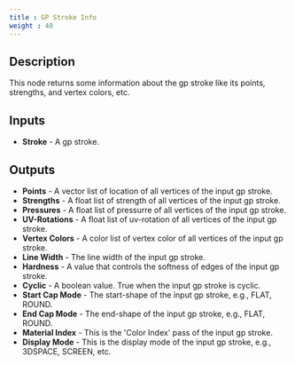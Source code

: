 ```yaml
---
title : GP Stroke Info
weight : 40
---
```


## Description

This node returns some information about the gp stroke like its points, strengths, and vertex colors, etc.

## Inputs

- **Stroke** - A gp stroke.

## Outputs

- **Points** - A vector list of location of all vertices of the input gp stroke.
- **Strengths** - A float list of strength of all vertices of the input gp stroke.
- **Pressures** - A float list of pressurre of all vertices of the input gp stroke.
- **UV-Rotations** - A float list of uv-rotation of all vertices of the input gp stroke.
- **Vertex Colors** - A color list of vertex color of all vertices of the input gp stroke.
- **Line Width** - The line width of the input gp stroke.
- **Hardness** - A value that controls the softness of edges of the input gp stroke.
- **Cyclic** - A boolean value. True when the input gp stroke is cyclic.
- **Start Cap Mode** - The start-shape of the input gp stroke, e.g., FLAT, ROUND.
- **End Cap Mode** - The end-shape of the input gp stroke, e.g., FLAT, ROUND.
- **Material Index** - This is the 'Color Index' pass of the input gp stroke.
- **Display Mode** - This is the display mode of the input gp stroke, e.g., 3DSPACE, SCREEN, etc.
